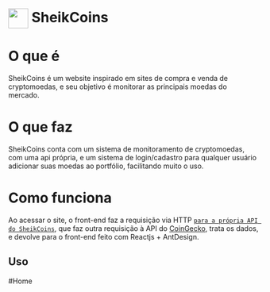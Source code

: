 # <img align="center" height="40" width="40" src="https://images.vexels.com/media/users/3/130123/isolated/preview/451253d81a55a06cc55363c70acf09b3-circulo-amarelo-do-cifrao.png"> SheikCoins

# O que é

SheikCoins é um website inspirado em sites de compra e venda de cryptomoedas, e seu objetivo é monitorar as principais moedas do mercado.

# O que faz

SheikCoins conta com um sistema de monitoramento de cryptomoedas, com uma api própria, e um sistema de login/cadastro para qualquer usuário adicionar suas moedas ao portfólio, facilitando muito o uso.

# Como funciona 

Ao acessar o site, o front-end faz a requisição via HTTP <a href="https://github.com/caiovictorpcb/sheik-coins-API">`para a própria API do SheikCoins`</a>, que faz outra requisição à API do <a href="https://www.coingecko.com/pt/api/documentation?">CoinGecko</a>, trata os dados, e devolve para o front-end feito com Reactjs + AntDesign.

## Uso 

#Home
